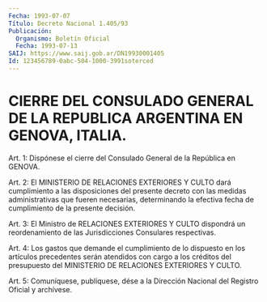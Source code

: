 ```yaml
---
Fecha: 1993-07-07
Título: Decreto Nacional 1.405/93
Publicación:
  Organismo: Boletín Oficial
  Fecha: 1993-07-13
SAIJ: https://www.saij.gob.ar/DN19930001405
Id: 123456789-0abc-504-1000-3991soterced
---
```

# CIERRE DEL CONSULADO GENERAL DE LA REPUBLICA ARGENTINA EN GENOVA, ITALIA.

<a id="1"></a>
Art.  1:  Dispónese  el  cierre  del  Consulado  General de la República en GENOVA.

<a id="2"></a>
Art.  2:  El  MINISTERIO DE RELACIONES EXTERIORES Y CULTO dará cumplimiento  a las disposiciones  del  presente  decreto  con  las medidas administrativas  que  fueren  necesarias,  determinando  la efectiva fecha de cumplimiento de la presente decisión.

<a id="3"></a>
Art. 3: El Ministro de RELACIONES EXTERIORES Y CULTO dispondrá un reordenamiento  de  las  Jurisdicciones  Consulares respectivas.

<a id="4"></a>
Art. 4: Los gastos que demande el cumplimiento de lo dispuesto en los  artículos  precedentes  serán  atendidos  con  cargo  a los créditos del presupuesto del MINISTERIO DE RELACIONES EXTERIORES  Y CULTO.

<a id="5"></a>
Art.  5: Comuníquese, publíquese, dése a la Dirección Nacional del Registro Oficial y archívese.